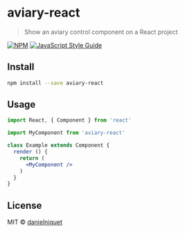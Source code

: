 # aviary-react

> Show an aviary control component on a React project

[![NPM](https://img.shields.io/npm/v/aviary-react.svg)](https://www.npmjs.com/package/aviary-react) [![JavaScript Style Guide](https://img.shields.io/badge/code_style-standard-brightgreen.svg)](https://standardjs.com)

## Install

```bash
npm install --save aviary-react
```

## Usage

```jsx
import React, { Component } from 'react'

import MyComponent from 'aviary-react'

class Example extends Component {
  render () {
    return (
      <MyComponent />
    )
  }
}
```

## License

MIT © [danielniquet](https://github.com/danielniquet)
